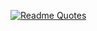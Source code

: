 [![Readme Quotes](https://dev-humor.vercel.app/api?type=horizontal&theme=dark)](https://github.com/piyushsuthar/github-readme-quotes)
